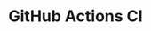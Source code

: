 # GitHub Actions CI

















































































































































































































































































































































































































































